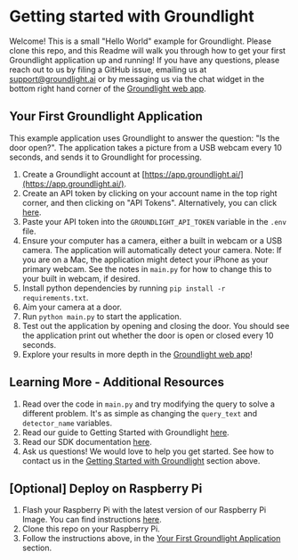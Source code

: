 # Getting started with Groundlight
Welcome! This is a small "Hello World" example for Groundlight. Please clone this repo, and this Readme will walk you through how to get your first Groundlight application up and running! If you have any questions, please reach out to us by filing a GitHub issue, emailing us at support@groundlight.ai or by messaging us via the chat widget in the bottom right hand corner of the [Groundlight web app](https://app.groundlight.ai/).

## Your First Groundlight Application
This example application uses Groundlight to answer the question: "Is the door open?". The application takes a picture from a USB webcam every 10 seconds, and sends it to Groundlight for processing. 

1. Create a Groundlight account at [https://app.groundlight.ai/](https://app.groundlight.ai/). 
2. Create an API token by clicking on your account name in the top right corner, and then clicking on "API Tokens". Alternatively, you can click [here](https://app.groundlight.ai/reef/my-account/api-tokens).
3. Paste your API token into the `GROUNDLIGHT_API_TOKEN` variable in the `.env` file.
4. Ensure your computer has a camera, either a built in webcam or a USB camera. The application will automatically detect your camera. Note: If you are on a Mac, the application might detect your iPhone as your primary webcam. See the notes in `main.py` for how to change this to your built in webcam, if desired.
5. Install python dependencies by running `pip install -r requirements.txt`.
6. Aim your camera at a door.
7. Run `python main.py` to start the application.
8. Test out the application by opening and closing the door. You should see the application print out whether the door is open or closed every 10 seconds.
9. Explore your results in more depth in the [Groundlight web app](https://app.groundlight.ai/reef/)!

## Learning More - Additional Resources
1. Read over the code in `main.py` and try modifying the query to solve a different problem. It's as simple as changing the `query_text` and `detector_name` variables.
2. Read our guide to Getting Started with Groundlight [here](https://code.groundlight.ai/python-sdk/docs/getting-started).
3. Read our SDK documentation [here](https://code.groundlight.ai/python-sdk/api-reference-docs/).
4. Ask us questions! We would love to help you get started. See how to contact us in the [Getting Started with Groundlight](#getting-started-with-groundlight) section above.

## [Optional] Deploy on Raspberry Pi
1. Flash your Raspberry Pi with the latest version of our Raspberry Pi Image. You can find instructions [here](https://github.com/groundlight/groundlight-pi-gen?tab=readme-ov-file#groundlight-pi-gen-os-images-for-raspberry-pi-with-groundlight-tools).
2. Clone this repo on your Raspberry Pi.
3. Follow the instructions above, in the [Your First Groundlight Application](#your-first-groundlight-application) section.
